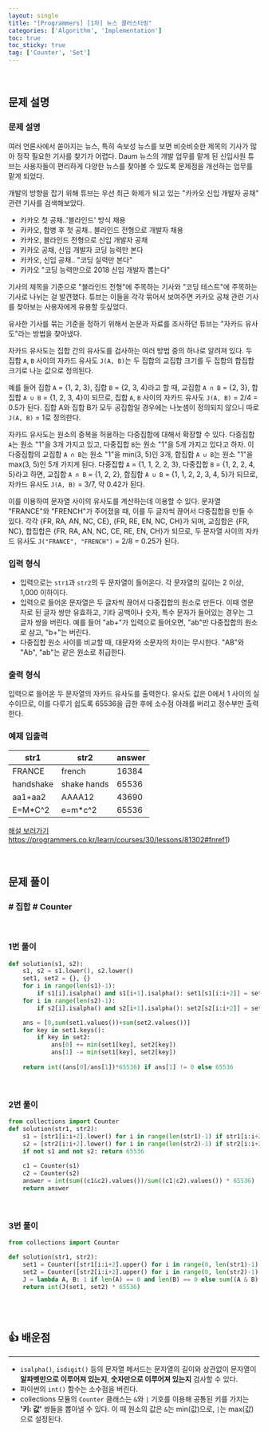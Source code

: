 ```yaml
---
layout: single
title: "[Programmers] [1차] 뉴스 클러스터링"
categories: ['Algorithm', 'Implementation']
toc: true
toc_sticky: true
tag: ['Counter', 'Set']
---
```




<br>

## 문제 설명

### 문제 설명

여러 언론사에서 쏟아지는 뉴스, 특히 속보성 뉴스를 보면 비슷비슷한 제목의 기사가 많아 정작 필요한 기사를 찾기가 어렵다. Daum 뉴스의 개발 업무를 맡게 된 신입사원 튜브는 사용자들이 편리하게 다양한 뉴스를 찾아볼 수 있도록 문제점을 개선하는 업무를 맡게 되었다.

개발의 방향을 잡기 위해 튜브는 우선 최근 화제가 되고 있는 "카카오 신입 개발자 공채" 관련 기사를 검색해보았다.

- 카카오 첫 공채..'블라인드' 방식 채용
- 카카오, 합병 후 첫 공채.. 블라인드 전형으로 개발자 채용
- 카카오, 블라인드 전형으로 신입 개발자 공채
- 카카오 공채, 신입 개발자 코딩 능력만 본다
- 카카오, 신입 공채.. "코딩 실력만 본다"
- 카카오 "코딩 능력만으로 2018 신입 개발자 뽑는다"

기사의 제목을 기준으로 "블라인드 전형"에 주목하는 기사와 "코딩 테스트"에 주목하는 기사로 나뉘는 걸 발견했다. 튜브는 이들을 각각 묶어서 보여주면 카카오 공채 관련 기사를 찾아보는 사용자에게 유용할 듯싶었다.

유사한 기사를 묶는 기준을 정하기 위해서 논문과 자료를 조사하던 튜브는 "자카드 유사도"라는 방법을 찾아냈다.

자카드 유사도는 집합 간의 유사도를 검사하는 여러 방법 중의 하나로 알려져 있다. 두 집합 `A`, `B` 사이의 자카드 유사도 `J(A, B)`는 두 집합의 교집합 크기를 두 집합의 합집합 크기로 나눈 값으로 정의된다.

예를 들어 집합 `A` = {1, 2, 3}, 집합 `B` = {2, 3, 4}라고 할 때, 교집합 `A ∩ B` = {2, 3}, 합집합 `A ∪ B` = {1, 2, 3, 4}이 되므로, 집합 `A`, `B` 사이의 자카드 유사도 `J(A, B)` = 2/4 = 0.5가 된다. 집합 A와 집합 B가 모두 공집합일 경우에는 나눗셈이 정의되지 않으니 따로 `J(A, B)` = 1로 정의한다.

자카드 유사도는 원소의 중복을 허용하는 다중집합에 대해서 확장할 수 있다. 다중집합 `A`는 원소 "1"을 3개 가지고 있고, 다중집합 `B`는 원소 "1"을 5개 가지고 있다고 하자. 이 다중집합의 교집합 `A ∩ B`는 원소 "1"을 min(3, 5)인 3개, 합집합 `A ∪ B`는 원소 "1"을 max(3, 5)인 5개 가지게 된다. 다중집합 `A` = {1, 1, 2, 2, 3}, 다중집합 `B` = {1, 2, 2, 4, 5}라고 하면, 교집합 `A ∩ B` = {1, 2, 2}, 합집합 `A ∪ B` = {1, 1, 2, 2, 3, 4, 5}가 되므로, 자카드 유사도 `J(A, B)` = 3/7, 약 0.42가 된다.

이를 이용하여 문자열 사이의 유사도를 계산하는데 이용할 수 있다. 문자열 "FRANCE"와 "FRENCH"가 주어졌을 때, 이를 두 글자씩 끊어서 다중집합을 만들 수 있다. 각각 {FR, RA, AN, NC, CE}, {FR, RE, EN, NC, CH}가 되며, 교집합은 {FR, NC}, 합집합은 {FR, RA, AN, NC, CE, RE, EN, CH}가 되므로, 두 문자열 사이의 자카드 유사도 `J("FRANCE", "FRENCH")` = 2/8 = 0.25가 된다.

### 입력 형식

- 입력으로는 `str1`과 `str2`의 두 문자열이 들어온다. 각 문자열의 길이는 2 이상, 1,000 이하이다.
- 입력으로 들어온 문자열은 두 글자씩 끊어서 다중집합의 원소로 만든다. 이때 영문자로 된 글자 쌍만 유효하고, 기타 공백이나 숫자, 특수 문자가 들어있는 경우는 그 글자 쌍을 버린다. 예를 들어 "ab+"가 입력으로 들어오면, "ab"만 다중집합의 원소로 삼고, "b+"는 버린다.
- 다중집합 원소 사이를 비교할 때, 대문자와 소문자의 차이는 무시한다. "AB"와 "Ab", "ab"는 같은 원소로 취급한다.

### 출력 형식

입력으로 들어온 두 문자열의 자카드 유사도를 출력한다. 유사도 값은 0에서 1 사이의 실수이므로, 이를 다루기 쉽도록 65536을 곱한 후에 소수점 아래를 버리고 정수부만 출력한다.

### 예제 입출력

| str1      | str2        | answer |
| --------- | ----------- | ------ |
| FRANCE    | french      | 16384  |
| handshake | shake hands | 65536  |
| aa1+aa2   | AAAA12      | 43690  |
| E=M*C^2   | e=m*c^2     | 65536  |

[해설 보러가기](http://tech.kakao.com/2017/09/27/kakao-blind-recruitment-round-1/)https://programmers.co.kr/learn/courses/30/lessons/81302#fnref1)

<br>

## 문제 풀이

### \# 집합 \# Counter

<br>

### 1번 풀이

```python
def solution(s1, s2):
    s1, s2 = s1.lower(), s2.lower()
    set1, set2 = {}, {}
    for i in range(len(s1)-1):
        if s1[i].isalpha() and s1[i+1].isalpha(): set1[s1[i:i+2]] = set1.get(s1[i:i+2],0) + 1
    for i in range(len(s2)-1):
        if s2[i].isalpha() and s2[i+1].isalpha(): set2[s2[i:i+2]] = set2.get(s2[i:i+2],0) + 1

    ans = [0,sum(set1.values())+sum(set2.values())]
    for key in set1.keys():
        if key in set2:
            ans[0] += min(set1[key], set2[key])
            ans[1] -= min(set1[key], set2[key])
            
    return int((ans[0]/ans[1])*65536) if ans[1] != 0 else 65536
```

<br>

### 2번 풀이

```python
from collections import Counter
def solution(str1, str2):
    s1 = [str1[i:i+2].lower() for i in range(len(str1)-1) if str1[i:i+2].isalpha()]
    s2 = [str2[i:i+2].lower() for i in range(len(str2)-1) if str2[i:i+2].isalpha()]
    if not s1 and not s2: return 65536
    
    c1 = Counter(s1)
    c2 = Counter(s2)
    answer = int(sum((c1&c2).values())/sum((c1|c2).values()) * 65536)
    return answer
```

<br>

### 3번 풀이

```python
from collections import Counter

def solution(str1, str2):
    set1 = Counter([str1[i:i+2].upper() for i in range(0, len(str1)-1) if str1[i:i+2].isalpha()])
    set2 = Counter([str2[i:i+2].upper() for i in range(0, len(str2)-1) if str2[i:i+2].isalpha()])
    J = lambda A, B: 1 if len(A) == 0 and len(B) == 0 else sum((A & B).values()) / sum((A | B).values())
    return int(J(set1, set2) * 65536)
```

<br>

<br>

## 👍 배운점

---

* `isalpha()`, `isdigit()` 등의 문자열 메서드는 문자열의 길이와 상관없이 문자열이 **알파벳만으로 이루어져 있는지**, **숫자만으로 이루어져 있는지** 검사할 수 있다. 
* 파이썬의 `int()` 함수는 소수점을 버린다. 
* collections 모듈의 `Counter` 클래스는 `&`와 `|` 기호를 이용해 공통된 키를 가지는 **'키: 값'** 쌍들을 뽑아낼 수 있다. 이 때 원소의 값은 `&`는 min(값)으로, `|`는 max(값)으로 설정된다. 





<br>
